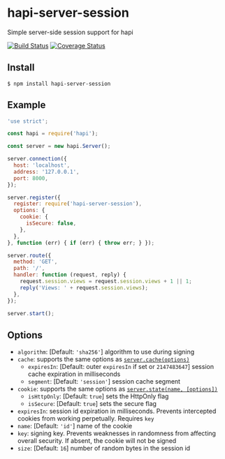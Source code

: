 # hapi-server-session

Simple server-side session support for hapi

[![Build Status](https://travis-ci.org/btmorex/hapi-server-session.svg?branch=master)](https://travis-ci.org/btmorex/hapi-server-session) [![Coverage Status](https://coveralls.io/repos/btmorex/hapi-server-session/badge.svg?branch=master&service=github)](https://coveralls.io/github/btmorex/hapi-server-session?branch=master)

## Install

```shell
$ npm install hapi-server-session
```

## Example

```javascript
'use strict';

const hapi = require('hapi');

const server = new hapi.Server();

server.connection({
  host: 'localhost',
  address: '127.0.0.1',
  port: 8000,
});

server.register({
  register: require('hapi-server-session'),
  options: {
    cookie: {
      isSecure: false,
    },
  },
}, function (err) { if (err) { throw err; } });

server.route({
  method: 'GET',
  path: '/',
  handler: function (request, reply) {
    request.session.views = request.session.views + 1 || 1;
    reply('Views: ' + request.session.views);
  },
});

server.start();
```

## Options

- `algorithm`: [Default: `'sha256'`] algorithm to use during signing
- `cache`: supports the same options as [`server.cache(options)`](http://hapijs.com/api#servercacheoptions)
    - `expiresIn`: [Default: outer `expiresIn` if set or `2147483647`] session cache expiration in milliseconds
    - `segment`: [Default: `'session'`] session cache segment
- `cookie`: supports the same options as [`server.state(name, [options])`](http://hapijs.com/api#serverstatename-options)
    - `isHttpOnly`: [Default: `true`] sets the HttpOnly flag
    - `isSecure`: [Default: `true`] sets the secure flag
- `expiresIn`: session id expiration in milliseconds. Prevents intercepted cookies from working perpetually. Requires `key`
- `name`: [Default: `'id'`] name of the cookie
- `key`: signing key. Prevents weaknesses in randomness from affecting overall security. If absent, the cookie will not be signed
- `size`: [Default: `16`] number of random bytes in the session id
